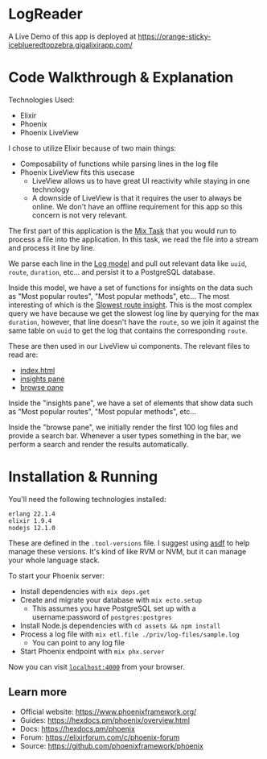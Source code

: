 # LogReader

A Live Demo of this app is deployed at https://orange-sticky-iceblueredtopzebra.gigalixirapp.com/

# Code Walkthrough & Explanation

Technologies Used:
  * Elixir
  * Phoenix
  * Phoenix LiveView

I chose to utilize Elixir because of two main things:
  * Composability of functions while parsing lines in the log file
  * Phoenix LiveView fits this usecase
    * LiveView allows us to have great UI reactivity while staying in one technology
    * A downside of LiveView is that it requires the user to always be online. We don't have an offline requirement for this app so this concern is not very relevant.

The first part of this application is the [Mix Task](https://github.com/dan-int/log-reader/blob/master/lib/mix/tasks/etl.file.ex) that you would run to process a file into the application. In this task, we read the file into a stream and process it line by line.

We parse each line in the [Log model](https://github.com/dan-int/log-reader/blob/master/lib/log_reader/log.ex) and pull out relevant data like `uuid`, `route`, `duration`, etc... and persist it to a PostgreSQL database.

Inside this model, we have a set of functions for insights on the data such as "Most popular routes", "Most popular methods", etc... The most interesting of which is the [Slowest route insight](https://github.com/dan-int/log-reader/blob/master/lib/log_reader/log.ex#L74). This is the most complex query we have because we get the slowest log line by querying for the max `duration`, however, that line doesn't have the `route`, so we join it against the same table on `uuid` to get the log that contains the corresponding `route`.

These are then used in our LiveView ui components. The relevant files to read are:
  * [index.html](https://github.com/dan-int/log-reader/blob/master/lib/log_reader_web/templates/page/index.html.eex)
  * [insights pane](https://github.com/dan-int/log-reader/blob/master/lib/log_reader_web/live/insights_live.ex)
  * [browse pane](https://github.com/dan-int/log-reader/blob/master/lib/log_reader_web/live/browse_live.ex)

Inside the "insights pane", we have a set of elements that show data such as "Most popular routes", "Most popular methods", etc...

Inside the "browse pane", we initially render the first 100 log files and provide a search bar. Whenever a user types something in the bar, we perform a search and render the results automatically.

# Installation & Running

You'll need the following technologies installed:
```
erlang 22.1.4
elixir 1.9.4
nodejs 12.1.0
```

These are defined in the `.tool-versions` file. I suggest using [asdf](https://asdf-vm.com/#/core-manage-asdf-vm) to help manage these versions. It's kind of like RVM or NVM, but it can manage your whole language stack.

To start your Phoenix server:

  * Install dependencies with `mix deps.get`
  * Create and migrate your database with `mix ecto.setup`
    * This assumes you have PostgreSQL set up with a username:password of `postgres:postgres`
  * Install Node.js dependencies with `cd assets && npm install`
  * Process a log file with `mix etl.file ./priv/log-files/sample.log`
    * You can point to any log file
  * Start Phoenix endpoint with `mix phx.server`

Now you can visit [`localhost:4000`](http://localhost:4000) from your browser.

## Learn more

  * Official website: https://www.phoenixframework.org/
  * Guides: https://hexdocs.pm/phoenix/overview.html
  * Docs: https://hexdocs.pm/phoenix
  * Forum: https://elixirforum.com/c/phoenix-forum
  * Source: https://github.com/phoenixframework/phoenix
